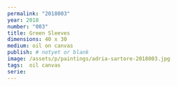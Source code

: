 ```yaml
---
permalink: "2018003"
year: 2018
number: "003"
title: Green Sleeves
dimensions: 40 x 30
medium: oil on canvas
publish: # notyet or blank
image: /assets/p/paintings/adria-sartore-2018003.jpg
tags:  oil canvas
serie:
---
```

